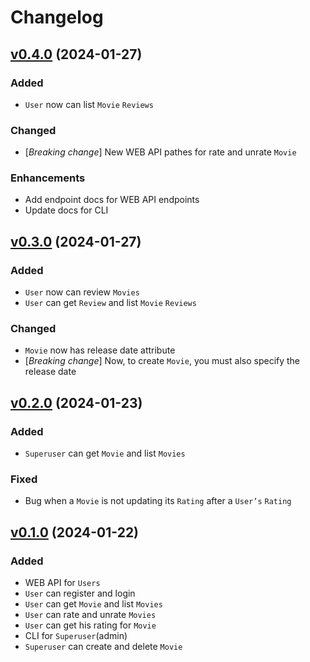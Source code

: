 # Changelog

## [v0.4.0](https://github.com/Awesome-Movie-Database/amdb-backend/releases/tag/v0.3.0) (2024-01-27)

### Added

- `User` now can list `Movie` `Reviews`

### Changed

- [*Breaking change*] New WEB API pathes for rate and unrate `Movie`

### Enhancements

- Add endpoint docs for WEB API endpoints
- Update docs for CLI


## [v0.3.0](https://github.com/Awesome-Movie-Database/amdb-backend/releases/tag/v0.3.0) (2024-01-27)

### Added

- `User` now can review `Movies`
- `User` can get `Review` and list `Movie` `Reviews`

### Changed

- `Movie` now has release date attribute
- [*Breaking change*] Now, to create `Movie`, you must also specify the release date

## [v0.2.0](https://github.com/Awesome-Movie-Database/amdb-backend/releases/tag/v0.2.0) (2024-01-23)

### Added

- `Superuser` can get `Movie` and list `Movies`

### Fixed

- Bug when a `Movie` is not updating its `Rating` after a `User’s` `Rating`


## [v0.1.0](https://github.com/Awesome-Movie-Database/amdb-backend/releases/tag/v0.1.0) (2024-01-22)

### Added

- WEB API for `Users`
- `User` can register and login
- `User` can get `Movie` and list `Movies`
- `User` can rate and unrate `Movies`
- `User` can get his rating for `Movie`
- CLI for `Superuser`(admin)
- `Superuser` can create and delete `Movie`

